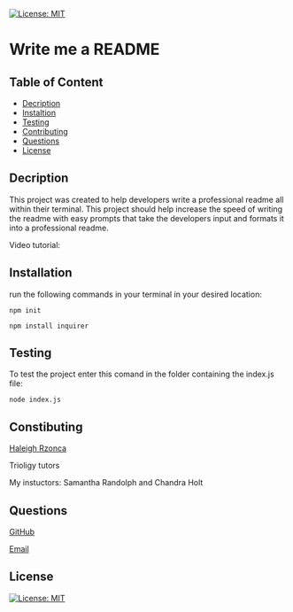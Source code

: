 
[![License: MIT](https://img.shields.io/badge/License-MIT-blueviolet.svg)](https://opensource.org/licenses/MIT)
    
# Write me a README

## Table of Content
- [Decription](#Decription)
- [Instaltion](#installation)
- [Testing](#testing)
- [Contributing](#Constibuting)
- [Questions](#Questions)
- [License](#license)

## Decription
This project was created to help developers write a professional readme all within their terminal. This project should help increase the speed of writing the readme with easy prompts that take the developers input and formats it into a professional readme.

Video tutorial:


## Installation
run the following commands in your terminal in your desired location:

`npm init`

`npm install inquirer`

## Testing
To test the project enter this comand in the folder containing the index.js file: 

`node index.js`

## Constibuting
[Haleigh Rzonca](https://github.com/Hrzonca)

Trioligy tutors

My instuctors: Samantha Randolph and Chandra Holt

## Questions
[GitHub](https://github.com/Hrzonca/write-me-a-readme)

[Email](hgielah@gmail.com)

## License
[![License: MIT](https://img.shields.io/badge/License-MIT-blueviolet.svg)](https://opensource.org/licenses/MIT)
